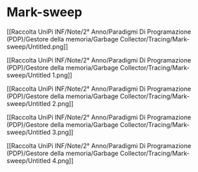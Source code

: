 # Mark-sweep

[[Raccolta UniPi INF/Note/2° Anno/Paradigmi Di Programazione (PDP)/Gestore della memoria/Garbage Collector/Tracing/Mark-sweep/Untitled.png]]

[[Raccolta UniPi INF/Note/2° Anno/Paradigmi Di Programazione (PDP)/Gestore della memoria/Garbage Collector/Tracing/Mark-sweep/Untitled 1.png]]

[[Raccolta UniPi INF/Note/2° Anno/Paradigmi Di Programazione (PDP)/Gestore della memoria/Garbage Collector/Tracing/Mark-sweep/Untitled 2.png]]

[[Raccolta UniPi INF/Note/2° Anno/Paradigmi Di Programazione (PDP)/Gestore della memoria/Garbage Collector/Tracing/Mark-sweep/Untitled 3.png]]

[[Raccolta UniPi INF/Note/2° Anno/Paradigmi Di Programazione (PDP)/Gestore della memoria/Garbage Collector/Tracing/Mark-sweep/Untitled 4.png]]
